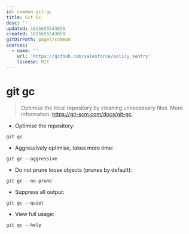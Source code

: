 ```yaml
---
id: common.git-gc
title: Git Gc
desc: ''
updated: 1615655543058
created: 1615655543058
gitDirPath: pages/common
sources:
  - name: ''
    url: 'https://github.com/salesforce/policy_sentry'
    license: MIT
---
```

# git gc

> Optimise the local repository by cleaning unnecessary files.
> More information: <https://git-scm.com/docs/git-gc>.

- Optimise the repository:

`git gc`

- Aggressively optimise, takes more time:

`git gc --aggressive`

- Do not prune loose objects (prunes by default):

`git gc --no-prune`

- Suppress all output:

`git gc --quiet`

- View full usage:

`git gc --help`

